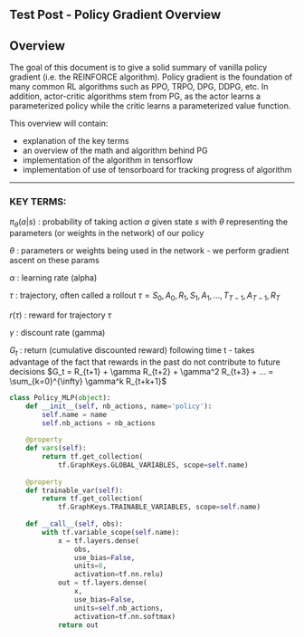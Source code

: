 ## Test Post - Policy Gradient Overview




## Overview

The goal of this document is to give a solid summary of vanilla policy gradient (i.e. the REINFORCE algorithm). Policy gradient is the foundation of many common RL algorithms such as PPO, TRPO, DPG, DDPG, etc. In addition, actor-critic algorithms stem from PG, as the actor learns a parameterized policy while the critic learns a parameterized value function.


This overview will contain:
- explanation of the key terms
- an overview of the math and algorithm behind PG
- implementation of the algorithm in tensorflow
- implementation of use of tensorboard for tracking progress of algorithm

---

### KEY TERMS: 
    
$\pi_\theta(a|s)$ : probability of taking action $a$ given state $s$ with $\theta$ representing the parameters (or weights in the network) of our policy

$\theta$ : parameters or weights being used in the network - we perform gradient ascent on these params

$\alpha$ : learning rate (alpha)

$\tau$ : trajectory, often called a rollout  $\tau = S_0, A_0, R_1, S_1, A_1,...,T_{T-1},A_{T-1}, R_T$

$r(\tau)$ : reward for trajectory $\tau$

$\gamma$ : discount rate (gamma)

$G_t$ : return (cumulative discounted reward) following time t - takes advantage of the fact that rewards in the past do not contribute to future decisions
$G_t = R_{t+1} + \gamma R_{t+2} + \gamma^2 R_{t+3} + ... = \sum_{k=0}^{\infty} \gamma^k R_{t+k+1}$

```python
class Policy_MLP(object):
    def __init__(self, nb_actions, name='policy'):
        self.name = name
        self.nb_actions = nb_actions
        
    @property
    def vars(self):
        return tf.get_collection(
            tf.GraphKeys.GLOBAL_VARIABLES, scope=self.name)
    
    @property
    def trainable_var(self):
        return tf.get_collection(
            tf.GraphKeys.TRAINABLE_VARIABLES, scope=self.name)
        
    def __call__(self, obs):
        with tf.variable_scope(self.name):
            x = tf.layers.dense(
                obs, 
                use_bias=False, 
                units=8, 
                activation=tf.nn.relu)
            out = tf.layers.dense(
                x, 
                use_bias=False, 
                units=self.nb_actions, 
                activation=tf.nn.softmax)
            return out
```
